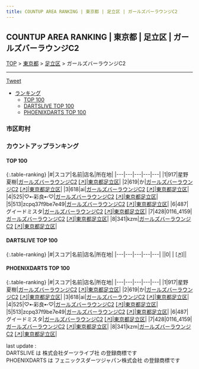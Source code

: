 ```yaml
---
title: COUNTUP AREA RANKING | 東京都 | 足立区 | ガールズバーラウンジC2
---
```

## COUNTUP AREA RANKING | 東京都 | 足立区 | ガールズバーラウンジC2

[TOP](/darts/rank/) > [東京都](/darts/rank/東京都/) > [足立区](/darts/rank/東京都/足立区/) > ガールズバーラウンジC2

___

<a href="https://twitter.com/share?ref_src=twsrc%5Etfw" data-text="COUNTUP AREA RANKING | 東京都足立区ガールズバーラウンジC2" class="twitter-share-button" data-hashtags="DARTSLIVE,PHOENIXDARTS,darts,ダーツ" data-show-count="false">Tweet</a>

* [ランキング](#カウントアップランキング)
    * [TOP 100](#top-100)
    * [DARTSLIVE TOP 100](#dartslive-top-100)
    * [PHOENIXDARTS TOP 100](#phoenixdarts-top-100)

### 市区町村

<ul>

</ul>

### カウントアップランキング

#### TOP 100



{:.table-ranking}
|#|スコア|名前|店名|所在地|
|---|---|---|---|---|
|1|917|<span class="rank-name-pd"><span class="pro-icon-pd"></span>星野 夏樹</span>|<a href="/darts/rank/shops/91479.html">ガールズバーラウンジC2</a> <a href="https://vs.phoenixdarts.com/jp/shop/shopDetailInfo/s_91479?s_seq=91479">[↗]</a>|<a href="/darts/rank/東京都/足立区">東京都足立区</a>|
|2|619|<span class="rank-name-pd">か</span>|<a href="/darts/rank/shops/91479.html">ガールズバーラウンジC2</a> <a href="https://vs.phoenixdarts.com/jp/shop/shopDetailInfo/s_91479?s_seq=91479">[↗]</a>|<a href="/darts/rank/東京都/足立区">東京都足立区</a>|
|3|618|<span class="rank-name-pd">ai</span>|<a href="/darts/rank/shops/91479.html">ガールズバーラウンジC2</a> <a href="https://vs.phoenixdarts.com/jp/shop/shopDetailInfo/s_91479?s_seq=91479">[↗]</a>|<a href="/darts/rank/東京都/足立区">東京都足立区</a>|
|4|525|<span class="rank-name-pd">♡➸彩良➸♡</span>|<a href="/darts/rank/shops/91479.html">ガールズバーラウンジC2</a> <a href="https://vs.phoenixdarts.com/jp/shop/shopDetailInfo/s_91479?s_seq=91479">[↗]</a>|<a href="/darts/rank/東京都/足立区">東京都足立区</a>|
|5|513|<span class="rank-name-pd">zcpq37f9be7e49</span>|<a href="/darts/rank/shops/91479.html">ガールズバーラウンジC2</a> <a href="https://vs.phoenixdarts.com/jp/shop/shopDetailInfo/s_91479?s_seq=91479">[↗]</a>|<a href="/darts/rank/東京都/足立区">東京都足立区</a>|
|6|487|<span class="rank-name-pd">グイードミスタ</span>|<a href="/darts/rank/shops/91479.html">ガールズバーラウンジC2</a> <a href="https://vs.phoenixdarts.com/jp/shop/shopDetailInfo/s_91479?s_seq=91479">[↗]</a>|<a href="/darts/rank/東京都/足立区">東京都足立区</a>|
|7|428|<span class="rank-name-pd">0116_4159</span>|<a href="/darts/rank/shops/91479.html">ガールズバーラウンジC2</a> <a href="https://vs.phoenixdarts.com/jp/shop/shopDetailInfo/s_91479?s_seq=91479">[↗]</a>|<a href="/darts/rank/東京都/足立区">東京都足立区</a>|
|8|341|<span class="rank-name-pd">kzm</span>|<a href="/darts/rank/shops/91479.html">ガールズバーラウンジC2</a> <a href="https://vs.phoenixdarts.com/jp/shop/shopDetailInfo/s_91479?s_seq=91479">[↗]</a>|<a href="/darts/rank/東京都/足立区">東京都足立区</a>|


#### DARTSLIVE TOP 100



{:.table-ranking}
|#|スコア|名前|店名|所在地|
|---|---|---|---|---|
||0|<span class="rank-name-dl"> </span>|<a href="/darts/rank/shops/.html"></a> <a href="">[↗]</a>|<a href="/darts/rank//"></a>|


#### PHOENIXDARTS TOP 100



{:.table-ranking}
|#|スコア|名前|店名|所在地|
|---|---|---|---|---|
|1|917|<span class="rank-name-pd"><span class="pro-icon-pd"></span>星野 夏樹</span>|<a href="/darts/rank/shops/91479.html">ガールズバーラウンジC2</a> <a href="https://vs.phoenixdarts.com/jp/shop/shopDetailInfo/s_91479?s_seq=91479">[↗]</a>|<a href="/darts/rank/東京都/足立区">東京都足立区</a>|
|2|619|<span class="rank-name-pd">か</span>|<a href="/darts/rank/shops/91479.html">ガールズバーラウンジC2</a> <a href="https://vs.phoenixdarts.com/jp/shop/shopDetailInfo/s_91479?s_seq=91479">[↗]</a>|<a href="/darts/rank/東京都/足立区">東京都足立区</a>|
|3|618|<span class="rank-name-pd">ai</span>|<a href="/darts/rank/shops/91479.html">ガールズバーラウンジC2</a> <a href="https://vs.phoenixdarts.com/jp/shop/shopDetailInfo/s_91479?s_seq=91479">[↗]</a>|<a href="/darts/rank/東京都/足立区">東京都足立区</a>|
|4|525|<span class="rank-name-pd">♡➸彩良➸♡</span>|<a href="/darts/rank/shops/91479.html">ガールズバーラウンジC2</a> <a href="https://vs.phoenixdarts.com/jp/shop/shopDetailInfo/s_91479?s_seq=91479">[↗]</a>|<a href="/darts/rank/東京都/足立区">東京都足立区</a>|
|5|513|<span class="rank-name-pd">zcpq37f9be7e49</span>|<a href="/darts/rank/shops/91479.html">ガールズバーラウンジC2</a> <a href="https://vs.phoenixdarts.com/jp/shop/shopDetailInfo/s_91479?s_seq=91479">[↗]</a>|<a href="/darts/rank/東京都/足立区">東京都足立区</a>|
|6|487|<span class="rank-name-pd">グイードミスタ</span>|<a href="/darts/rank/shops/91479.html">ガールズバーラウンジC2</a> <a href="https://vs.phoenixdarts.com/jp/shop/shopDetailInfo/s_91479?s_seq=91479">[↗]</a>|<a href="/darts/rank/東京都/足立区">東京都足立区</a>|
|7|428|<span class="rank-name-pd">0116_4159</span>|<a href="/darts/rank/shops/91479.html">ガールズバーラウンジC2</a> <a href="https://vs.phoenixdarts.com/jp/shop/shopDetailInfo/s_91479?s_seq=91479">[↗]</a>|<a href="/darts/rank/東京都/足立区">東京都足立区</a>|
|8|341|<span class="rank-name-pd">kzm</span>|<a href="/darts/rank/shops/91479.html">ガールズバーラウンジC2</a> <a href="https://vs.phoenixdarts.com/jp/shop/shopDetailInfo/s_91479?s_seq=91479">[↗]</a>|<a href="/darts/rank/東京都/足立区">東京都足立区</a>|


<div class="footer border-top border-gray-light mt-5 pt-3 text-right text-gray">
    last update : <span style="font-weight: italic" id="foot_last_modified"></span><br />
    DARTSLIVE は 株式会社ダーツライブ社 の登録商標です<br />
    PHOENIXDARTS は フェニックスダーツジャパン株式会社 の登録商標です<br />
</div>

<script src="https://cdnjs.cloudflare.com/ajax/libs/jquery.tablesorter/2.31.3/js/jquery.tablesorter.min.js" integrity="sha512-qzgd5cYSZcosqpzpn7zF2ZId8f/8CHmFKZ8j7mU4OUXTNRd5g+ZHBPsgKEwoqxCtdQvExE5LprwwPAgoicguNg==" crossorigin="anonymous" referrerpolicy="no-referrer"></script>
<link rel="stylesheet" href="https://cdnjs.cloudflare.com/ajax/libs/jquery.tablesorter/2.31.3/css/theme.default.min.css" integrity="sha512-wghhOJkjQX0Lh3NSWvNKeZ0ZpNn+SPVXX1Qyc9OCaogADktxrBiBdKGDoqVUOyhStvMBmJQ8ZdMHiR3wuEq8+w==" crossorigin="anonymous" referrerpolicy="no-referrer" />
<script>
$(function() {
    $(".table-ranking").tablesorter({sortList:[[0, 0]]});
    $("#foot_last_modified").text(formatDate(new Date(document.lastModified), 'yyyy-MM-dd HH:mm:ss'));
});
</script>

<script async src="https://platform.twitter.com/widgets.js" charset="utf-8"></script>